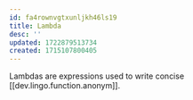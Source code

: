```yaml
---
id: fa4rownvgtxunljkh46ls19
title: Lambda
desc: ''
updated: 1722879513734
created: 1715107800405
---
```


Lambdas are expressions used to write concise [[dev.lingo.function.anonym]].